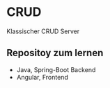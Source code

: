 # CRUD

Klassischer CRUD Server

## Repositoy zum lernen

- Java, Spring-Boot Backend
- Angular, Frontend
